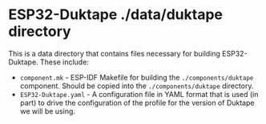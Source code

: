 # ESP32-Duktape ./data/duktape directory
This is a data directory that contains files necessary for building ESP32-Duktape.
These include:

* `component.mk` - ESP-IDF Makefile for building the `./components/duktape` component.  Should be
copied into the `./components/duktape` directory.
* `ESP32-Duktape.yaml` - A configuration file in YAML format that is used (in part) to drive the
configuration of the profile for the version of Duktape we will be using.